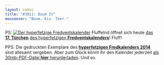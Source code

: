 ```yaml
---
layout: comic
title: "#3011: Baum IV"
mouseover: "Baum. Eis. Teer."
---
```


PS:
<a href="http://www.fonflatter.de/der-fetzige-fredventskalender-2013"><img title="Der hyperfetzige Fredventskalender" src="http://www.fonflatter.de/adv12/fredventskalender_banner.png"></a>
Fluffelnd öffnet sich heute <a href="http://www.fonflatter.de/2013/12/17/das-17-tuerchen" title="Das 17. Türchen">das <strong>17. Türchen</strong></a> <a href="http://www.fonflatter.de/der-fetzige-fredventskalender-2013" title="Der hyperfetzige Fredventskalender 2013">des hyperfetzigen <strong>Fredventskalenders</strong></a>!
Fluff!

PPS:
Die gedruckten Exemplare des <a href="http://www.fonflatter.de/dateien/kalender_fonflatter_2014.pdf" title="Der hyperfetzige Fredkalender 2014" target="_blank"><strong>hyperfetzigen Fredkalenders 2014</strong></a> sind allesamt vergeben. Aber zum Glück könnt ihr den Kalender jederzeit <a href="http://www.fonflatter.de/dateien/kalender_fonflatter_2014.pdf" title="Der hyperfetzige Fredkalender 2014" target="_blank">als 30mb-PDF-Datei <strong>hier</strong> herunterladen</a>. 
Und so.
